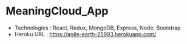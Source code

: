# MeaningCloud_App
* Technologies : React, Redux, MongoDB, Express, Node, Bootstrap
* Heroku URL : https://agile-earth-25993.herokuapp.com/
